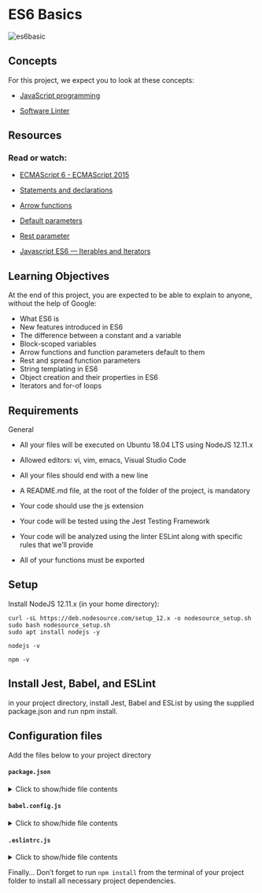 # ES6 Basics
![es6basic](https://github.com/alchemistlowkey/alx-backend-javascript/assets/46524038/021d01db-c2d2-4fd1-b36d-0d77db8926e2)

## Concepts
For this project, we expect you to look at these concepts:

- [JavaScript programming](https://intranet.alxswe.com/concepts/852)

- [Software Linter](https://intranet.alxswe.com/concepts/542)

## Resources

### Read or watch:

- [ECMAScript 6 - ECMAScript 2015](https://www.w3schools.com/js/js_es6.asp)

- [Statements and declarations](https://developer.mozilla.org/en-US/docs/Web/JavaScript/Reference/Statements)

- [Arrow functions](https://developer.mozilla.org/en-US/docs/Web/JavaScript/Reference/Functions/Arrow_functions)

- [Default parameters](https://developer.mozilla.org/en-US/docs/Web/JavaScript/Reference/Functions/Default_parameters)

- [Rest parameter](https://developer.mozilla.org/en-US/docs/Web/JavaScript/Reference/Functions/rest_parameters)

- [Javascript ES6 — Iterables and Iterators](https://towardsdatascience.com/javascript-es6-iterables-and-iterators-de18b54f4d4)

## Learning Objectives
At the end of this project, you are expected to be able to explain to anyone, without the help of Google:

- What ES6 is
- New features introduced in ES6
- The difference between a constant and a variable
- Block-scoped variables
- Arrow functions and function parameters default to them
- Rest and spread function parameters
- String templating in ES6
- Object creation and their properties in ES6
- Iterators and for-of loops

## Requirements
General

- All your files will be executed on Ubuntu 18.04 LTS using NodeJS 12.11.x

- Allowed editors: vi, vim, emacs, Visual Studio Code

- All your files should end with a new line

- A README.md file, at the root of the folder of the project, is mandatory

- Your code should use the js extension

- Your code will be tested using the Jest Testing Framework

- Your code will be analyzed using the linter ESLint along with specific rules that we’ll provide

- All of your functions must be exported

## Setup
Install NodeJS 12.11.x
(in your home directory):

```
curl -sL https://deb.nodesource.com/setup_12.x -o nodesource_setup.sh
sudo bash nodesource_setup.sh
sudo apt install nodejs -y
```

```
nodejs -v
```

```
npm -v
```

## Install Jest, Babel, and ESLint
in your project directory, install Jest, Babel and ESList by using the supplied package.json and run npm install.

## Configuration files
Add the files below to your project directory

#### `package.json`
<details>
  <summary>Click to show/hide file contents</summary>

```js
{
  "scripts": {
    "lint": "./node_modules/.bin/eslint",
    "check-lint": "lint [0-9]*.js",
    "dev": "npx babel-node",
    "test": "jest",
    "full-test": "./node_modules/.bin/eslint [0-9]*.js && jest"
  },
  "devDependencies": {
    "@babel/core": "^7.6.0",
    "@babel/node": "^7.8.0",
    "@babel/preset-env": "^7.6.0",
    "eslint": "^6.4.0",
    "eslint-config-airbnb-base": "^14.0.0",
    "eslint-plugin-import": "^2.18.2",
    "eslint-plugin-jest": "^22.17.0",
    "jest": "^24.9.0"
  }
}
```
  
</details>

#### `babel.config.js`
<details>
  <summary>Click to show/hide file contents</summary>

```js
module.exports = {
  presets: [
    [
      '@babel/preset-env',
      {
        targets: {
          node: 'current',
        },
      },
    ],
  ],
};
```
</details>

#### `.eslintrc.js`
<details>
  <summary>Click to show/hide file contents</summary>

```js
module.exports = {
  env: {
    browser: false,
    es6: true,
    jest: true,
  },
  extends: [
    'airbnb-base',
    'plugin:jest/all',
  ],
  globals: {
    Atomics: 'readonly',
    SharedArrayBuffer: 'readonly',
  },
  parserOptions: {
    ecmaVersion: 2018,
    sourceType: 'module',
  },
  plugins: ['jest'],
  rules: {
    'no-console': 'off',
    'no-shadow': 'off',
    'no-restricted-syntax': [
      'error',
      'LabeledStatement',
      'WithStatement',
    ],
  },
  overrides:[
    {
      files: ['*.js'],
      excludedFiles: 'babel.config.js',
    }
  ]
};
```
</details>

Finally…
Don’t forget to run `npm install` from the terminal of your project folder to install all necessary project dependencies.
